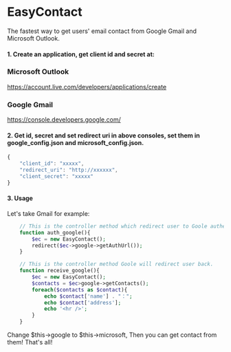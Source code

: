 # EasyContact
The fastest way to get users' email contact from Google Gmail and Microsoft Outlook.

#### 1. Create an application, get client id and secret at:

### Microsoft Outlook
https://account.live.com/developers/applications/create
### Google Gmail
https://console.developers.google.com/

#### 2. Get id, secret and set redirect uri in above consoles, set them in google_config.json and microsoft_config.json.

```javascript
{
    "client_id": "xxxxx",
    "redirect_uri": "http://xxxxxx",
    "client_secret": "xxxxx"
}
```

#### 3. Usage

Let's take Gmail for example:
```php
    // This is the controller method which redirect user to Goole authentication page.
    function auth_google(){
        $ec = new EasyContact();
        redirect($ec->google->getAuthUrl());
    }

    // This is the controller method Goole will redirect user back.    
    function receive_google(){
        $ec = new EasyContact();
        $contacts = $ec>google->getContacts();
        foreach($contacts as $contact){
            echo $contact['name'] . "：";
            echo $contact['address'];
            echo '<hr />';
        }
    }    
```

Change $this->google to $this->microsoft,
Then you can get contact from them!
That's all!
